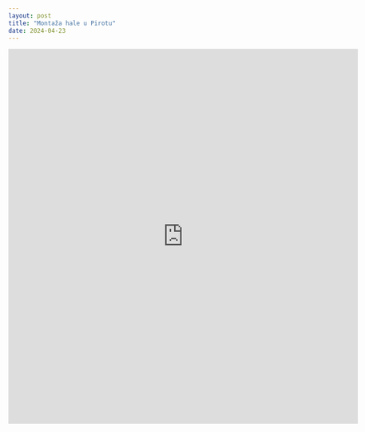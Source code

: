 ```yaml
---
layout: post
title: "Montaža hale u Pirotu"
date: 2024-04-23
---
```


<div style="text-align: center;">
  <iframe src="https://www.facebook.com/plugins/post.php?href=https%3A%2F%2Fwww.facebook.com%2Fweldingmont%2Fposts%2Fpfbid022aXAx5MESQHLJusPDvwNoZYJ1pNJe4Lxnqa7JBksN1AbfqK3nBpKrh2ZTtUfghdTl&show_text=true&width=700" width="700" height="750" style="border:none;overflow:hidden" scrolling="no" frameborder="0" allowfullscreen allow="autoplay; clipboard-write; encrypted-media; picture-in-picture; web-share"></iframe>
</div>

